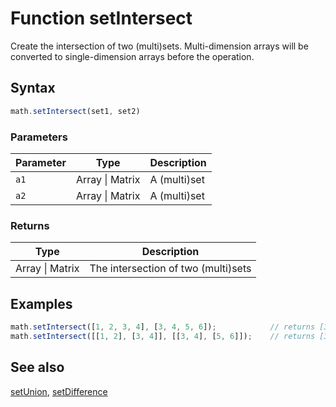 <!-- Note: This file is automatically generated from source code comments. Changes made in this file will be overridden. -->

# Function setIntersect

Create the intersection of two (multi)sets.
Multi-dimension arrays will be converted to single-dimension arrays before the operation.


## Syntax

```js
math.setIntersect(set1, set2)
```

### Parameters

Parameter | Type | Description
--------- | ---- | -----------
`a1` | Array &#124; Matrix | A (multi)set
`a2` | Array &#124; Matrix | A (multi)set

### Returns

Type | Description
---- | -----------
Array &#124; Matrix | The intersection of two (multi)sets


## Examples

```js
math.setIntersect([1, 2, 3, 4], [3, 4, 5, 6]);            // returns [3, 4]
math.setIntersect([[1, 2], [3, 4]], [[3, 4], [5, 6]]);    // returns [3, 4]
```


## See also

[setUnion](setUnion.md),
[setDifference](setDifference.md)
